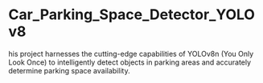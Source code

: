 # Car_Parking_Space_Detector_YOLOv8
his project harnesses the cutting-edge capabilities of YOLOv8n (You Only Look Once) to intelligently detect objects in parking areas and accurately determine parking space availability.
